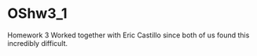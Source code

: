 # OShw3_1
Homework 3
Worked together with Eric Castillo since both of us found this incredibly difficult.
